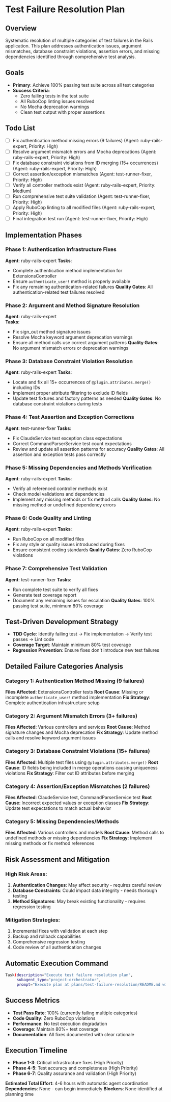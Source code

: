 # Test Failure Resolution Plan

## Overview
Systematic resolution of multiple categories of test failures in the Rails application. This plan addresses authentication issues, argument mismatches, database constraint violations, assertion errors, and missing dependencies identified through comprehensive test analysis.

## Goals
- **Primary**: Achieve 100% passing test suite across all test categories
- **Success Criteria**: 
  - Zero failing tests in the test suite
  - All RuboCop linting issues resolved
  - No Mocha deprecation warnings
  - Clean test output with proper assertions

## Todo List
- [ ] Fix authentication method missing errors (9 failures) (Agent: ruby-rails-expert, Priority: High)
- [ ] Resolve argument mismatch errors and Mocha deprecations (Agent: ruby-rails-expert, Priority: High)
- [ ] Fix database constraint violations from ID merging (15+ occurrences) (Agent: ruby-rails-expert, Priority: High)
- [ ] Correct assertion/exception mismatches (Agent: test-runner-fixer, Priority: High)
- [ ] Verify all controller methods exist (Agent: ruby-rails-expert, Priority: Medium)
- [ ] Run comprehensive test suite validation (Agent: test-runner-fixer, Priority: High)
- [ ] Apply RuboCop linting to all modified files (Agent: ruby-rails-expert, Priority: High)
- [ ] Final integration test run (Agent: test-runner-fixer, Priority: High)

## Implementation Phases

### Phase 1: Authentication Infrastructure Fixes
**Agent**: ruby-rails-expert
**Tasks**: 
- Complete authentication method implementation for ExtensionsController
- Ensure `authenticate_user!` method is properly available
- Fix any remaining authentication-related failures
**Quality Gates**: All authentication-related test failures resolved

### Phase 2: Argument and Method Signature Resolution
**Agent**: ruby-rails-expert  
**Tasks**:
- Fix sign_out method signature issues
- Resolve Mocha keyword argument deprecation warnings
- Ensure all method calls use correct argument patterns
**Quality Gates**: No argument mismatch errors or deprecation warnings

### Phase 3: Database Constraint Violation Resolution
**Agent**: ruby-rails-expert
**Tasks**:
- Locate and fix all 15+ occurrences of `@plugin.attributes.merge()` including IDs
- Implement proper attribute filtering to exclude ID fields
- Update test fixtures and factory patterns as needed
**Quality Gates**: No database constraint violations during tests

### Phase 4: Test Assertion and Exception Corrections
**Agent**: test-runner-fixer
**Tasks**:
- Fix ClaudeService test exception class expectations
- Correct CommandParserService test count expectations  
- Review and update all assertion patterns for accuracy
**Quality Gates**: All assertion and exception tests pass correctly

### Phase 5: Missing Dependencies and Methods Verification
**Agent**: ruby-rails-expert
**Tasks**:
- Verify all referenced controller methods exist
- Check model validations and dependencies
- Implement any missing methods or fix method calls
**Quality Gates**: No missing method or undefined dependency errors

### Phase 6: Code Quality and Linting
**Agent**: ruby-rails-expert
**Tasks**:
- Run RuboCop on all modified files
- Fix any style or quality issues introduced during fixes
- Ensure consistent coding standards
**Quality Gates**: Zero RuboCop violations

### Phase 7: Comprehensive Test Validation
**Agent**: test-runner-fixer
**Tasks**:
- Run complete test suite to verify all fixes
- Generate test coverage report
- Document any remaining issues for escalation
**Quality Gates**: 100% passing test suite, minimum 80% coverage

## Test-Driven Development Strategy
- **TDD Cycle**: Identify failing test → Fix implementation → Verify test passes → Lint code
- **Coverage Target**: Maintain minimum 80% test coverage
- **Regression Prevention**: Ensure fixes don't introduce new test failures

## Detailed Failure Categories Analysis

### Category 1: Authentication Method Missing (9 failures)
**Files Affected**: ExtensionsController tests
**Root Cause**: Missing or incomplete `authenticate_user!` method implementation
**Fix Strategy**: Complete authentication infrastructure setup

### Category 2: Argument Mismatch Errors (3+ failures) 
**Files Affected**: Various controllers and services
**Root Cause**: Method signature changes and Mocha deprecation
**Fix Strategy**: Update method calls and resolve keyword argument issues

### Category 3: Database Constraint Violations (15+ failures)
**Files Affected**: Multiple test files using `@plugin.attributes.merge()`
**Root Cause**: ID fields being included in merge operations causing uniqueness violations
**Fix Strategy**: Filter out ID attributes before merging

### Category 4: Assertion/Exception Mismatches (2 failures)
**Files Affected**: ClaudeService test, CommandParserService test
**Root Cause**: Incorrect expected values or exception classes
**Fix Strategy**: Update test expectations to match actual behavior

### Category 5: Missing Dependencies/Methods
**Files Affected**: Various controllers and models
**Root Cause**: Method calls to undefined methods or missing dependencies
**Fix Strategy**: Implement missing methods or fix method references

## Risk Assessment and Mitigation

### High Risk Areas:
1. **Authentication Changes**: May affect security - requires careful review
2. **Database Constraints**: Could impact data integrity - needs thorough testing
3. **Method Signatures**: May break existing functionality - requires regression testing

### Mitigation Strategies:
1. Incremental fixes with validation at each step
2. Backup and rollback capabilities
3. Comprehensive regression testing
4. Code review of all authentication changes

## Automatic Execution Command
```bash
Task(description="Execute test failure resolution plan",
     subagent_type="project-orchestrator",
     prompt="Execute plan at plans/test-failure-resolution/README.md with automatic handoffs")
```

## Success Metrics
- **Test Pass Rate**: 100% (currently failing multiple categories)
- **Code Quality**: Zero RuboCop violations
- **Performance**: No test execution degradation
- **Coverage**: Maintain 80%+ test coverage
- **Documentation**: All fixes documented with clear rationale

## Execution Timeline
- **Phase 1-3**: Critical infrastructure fixes (High Priority)
- **Phase 4-5**: Test accuracy and completeness (High Priority)  
- **Phase 6-7**: Quality assurance and validation (High Priority)

**Estimated Total Effort**: 4-6 hours with automatic agent coordination
**Dependencies**: None - can begin immediately
**Blockers**: None identified at planning time